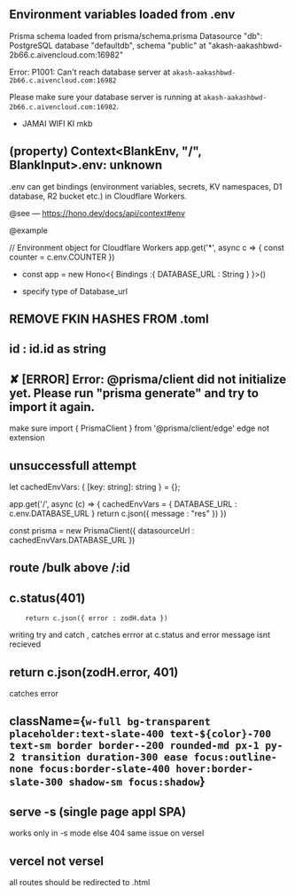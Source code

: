 ## Environment variables loaded from .env
Prisma schema loaded from prisma/schema.prisma
Datasource "db": PostgreSQL database "defaultdb", schema "public" at "akash-aakashbwd-2b66.c.aivencloud.com:16982"

Error: P1001: Can't reach database server at `akash-aakashbwd-2b66.c.aivencloud.com:16982`

Please make sure your database server is running at `akash-aakashbwd-2b66.c.aivencloud.com:16982`.

- JAMAI WIFI KI mkb

## (property) Context<BlankEnv, "/", BlankInput>.env: unknown
.env can get bindings (environment variables, secrets, KV namespaces, D1 database, R2 bucket etc.) in Cloudflare Workers.

@see — https://hono.dev/docs/api/context#env

@example

// Environment object for Cloudflare Workers
app.get('*', async c => {
  const counter = c.env.COUNTER
})


- const app = new Hono<{
  Bindings :{
    DATABASE_URL : String
  }
}>()

- specify type of  Database_url


## REMOVE FKIN HASHES FROM .toml
##       id : id.id as string
## ✘ [ERROR] Error: @prisma/client did not initialize yet. Please run "prisma generate" and try to import it again.
make sure 
import { PrismaClient } from '@prisma/client/edge'
edge not extension


## unsuccessfull attempt
let cachedEnvVars: { [key: string]: string } = {};

app.get('/', async (c) => {
  cachedEnvVars = {
    DATABASE_URL : c.env.DATABASE_URL
  }
  return c.json({
    message : "res"
  })
})

const prisma = new PrismaClient({
  datasourceUrl : cachedEnvVars.DATABASE_URL
})

## route /bulk above /:id 


##         c.status(401)
        return c.json({ error : zodH.data })

writing try and catch , catches errror at c.status and error message isnt recieved 


## return c.json(zodH.error, 401)
catches error 


##  className={`w-full bg-transparent placeholder:text-slate-400 text-${color}-700 text-sm border border--200 rounded-md px-1 py-2 transition duration-300 ease focus:outline-none focus:border-slate-400 hover:border-slate-300 shadow-sm focus:shadow`}


## serve -s (single page appl SPA)
works only  in -s  mode else 404 
same issue on versel

## vercel not versel
all routes should be redirected to .html 

